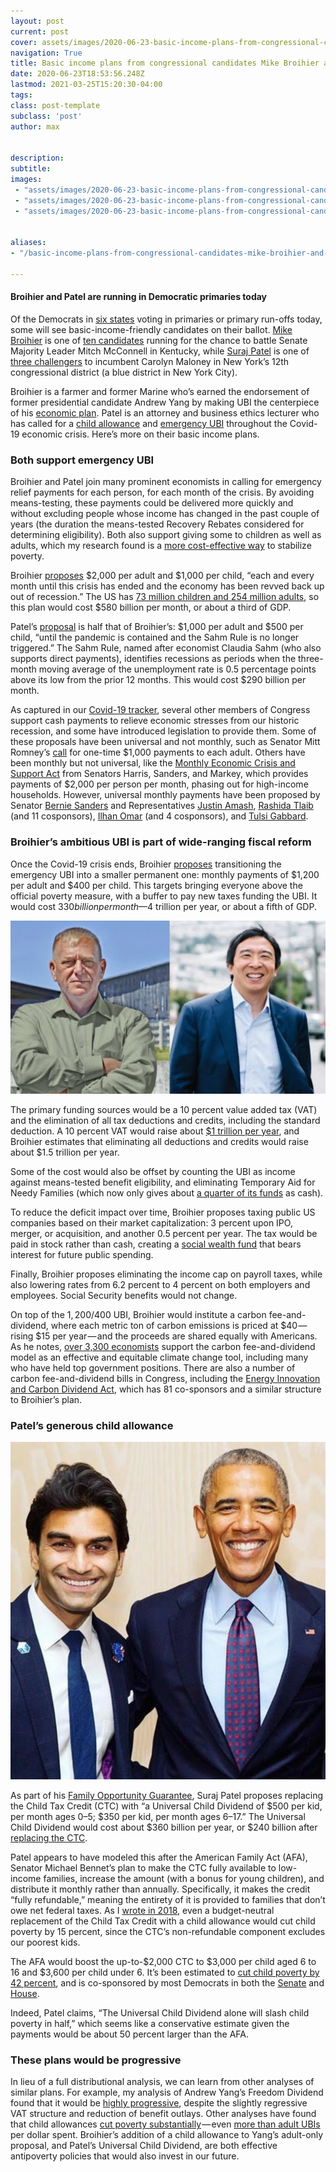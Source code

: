 ```yaml
---
layout: post
current: post
cover: assets/images/2020-06-23-basic-income-plans-from-congressional-candidates-mike-broihier-and-suraj-patel-0.jpg 
navigation: True
title: Basic income plans from congressional candidates Mike Broihier and Suraj Patel
date: 2020-06-23T18:53:56.248Z
lastmod: 2021-03-25T15:20:30-04:00
tags: 
class: post-template
subclass: 'post'
author: max


description: 
subtitle: 
images:
 - "assets/images/2020-06-23-basic-income-plans-from-congressional-candidates-mike-broihier-and-suraj-patel-0.jpg"
 - "assets/images/2020-06-23-basic-income-plans-from-congressional-candidates-mike-broihier-and-suraj-patel-1.png"
 - "assets/images/2020-06-23-basic-income-plans-from-congressional-candidates-mike-broihier-and-suraj-patel-2.png"


aliases:
- "/basic-income-plans-from-congressional-candidates-mike-broihier-and-suraj-patel-9d53646a3245"

---
```


#### Broihier and Patel are running in Democratic primaries today

Of the Democrats in [six states](https://fivethirtyeight.com/features/todays-elections-in-kentucky-and-new-york-are-high-stakes-for-the-progressive-movement/) voting in primaries or primary run-offs today, some will see basic-income-friendly candidates on their ballot. [Mike Broihier](https://mikeforky.com/) is one of [ten candidates](https://ballotpedia.org/United_States_Senate_election_in_Kentucky,_2020) running for the chance to battle Senate Majority Leader Mitch McConnell in Kentucky, while [Suraj Patel](https://www.surajpatel.nyc/) is one of [three challengers](https://ballotpedia.org/New_York%27s_12th_Congressional_District) to incumbent Carolyn Maloney in New York’s 12th congressional district (a blue district in New York City).

Broihier is a farmer and former Marine who’s earned the endorsement of former presidential candidate Andrew Yang by making UBI the centerpiece of his [economic plan](https://mikeforky.com/issues/). Patel is an attorney and business ethics lecturer who has called for a [child allowance](https://www.surajpatel.nyc/new-page) and [emergency UBI](https://medium.com/@surajpatelnyc/fiscal-response-to-covid-19-6a4384e5e89f) throughout the Covid-19 economic crisis. Here’s more on their basic income plans.

### Both support emergency UBI

Broihier and Patel join many prominent economists in calling for emergency relief payments for each person, for each month of the crisis. By avoiding means-testing, these payments could be delivered more quickly and without excluding people whose income has changed in the past couple of years (the duration the means-tested Recovery Rebates considered for determining eligibility). Both also support giving some to children as well as adults, which my research found is a [more cost-effective way](https://medium.com/ubicenter/how-universal-basic-income-can-keep-poverty-from-rising-amid-covid-19-9950e4a58030) to stabilize poverty.

Broihier [proposes](https://docs.google.com/document/d/1kiBlfBFx7UBdgORWqRgKUt8r6EDzVc8LcqB8-072aJU/edit) $2,000 per adult and $1,000 per child, “each and every month until this crisis has ended and the economy has been revved back up out of recession.” The US has [73 million children and 254 million adults](https://data.census.gov/cedsci/table?q=population%20by%20age&hidePreview=false&tid=ACSST1Y2018.S0101&t=Age%20and%20Sex&vintage=2018), so this plan would cost $580 billion per month, or about a third of GDP.

Patel’s [proposal](https://medium.com/@surajpatelnyc/fiscal-response-to-covid-19-6a4384e5e89f) is half that of Broihier’s: $1,000 per adult and $500 per child, “until the pandemic is contained and the Sahm Rule is no longer triggered.” The Sahm Rule, named after economist Claudia Sahm (who also supports direct payments), identifies recessions as periods when the three-month moving average of the unemployment rate is 0.5 percentage points above its low from the prior 12 months. This would cost $290 billion per month.

As captured in our [Covid-19 tracker](http://covid19tracker.ubicenter.org), several other members of Congress support cash payments to relieve economic stresses from our historic recession, and some have introduced legislation to provide them. Some of these proposals have been universal and not monthly, such as Senator Mitt Romney’s [call](https://www.romney.senate.gov/romney-calls-urgent-action-additional-coronavirus-response-measures) for one-time $1,000 payments to each adult. Others have been monthly but not universal, like the [Monthly Economic Crisis and Support Act](https://static.politico.com/ea/52/4e9d51534400b64f3a5fa40aabfd/gai20332-4.pdf) from Senators Harris, Sanders, and Markey, which provides payments of $2,000 per person per month, phasing out for high-income households. However, universal monthly payments have been proposed by Senator [Bernie Sanders](https://berniesanders.com/issues/emergency-response-coronavirus-pandemic/) and Representatives [Justin Amash](https://twitter.com/justinamash/status/1242486422180855815), [Rashida Tlaib](https://www.congress.gov/bill/116th-congress/house-bill/6553) (and 11 cosponsors), [Ilhan Omar](https://www.congress.gov/bill/116th-congress/house-bill/6290/cosponsors?searchResultViewType=expanded) (and 4 cosponsors), and [Tulsi Gabbard](https://www.congress.gov/bill/116th-congress/house-resolution/897).

### Broihier’s ambitious UBI is part of wide-ranging fiscal reform

Once the Covid-19 crisis ends, Broihier [proposes](https://docs.google.com/document/d/1kiBlfBFx7UBdgORWqRgKUt8r6EDzVc8LcqB8-072aJU/edit) transitioning the emergency UBI into a smaller permanent one: monthly payments of $1,200 per adult and $400 per child. This targets bringing everyone above the official poverty measure, with a buffer to pay new taxes funding the UBI. It would cost $330 billion per month — $4 trillion per year, or about a fifth of GDP.

![](assets/images/2020-06-23-basic-income-plans-from-congressional-candidates-mike-broihier-and-suraj-patel-1.png#layoutTextWidth)

The primary funding sources would be a 10 percent value added tax (VAT) and the elimination of all tax deductions and credits, including the standard deduction. A 10 percent VAT would raise about [$1 trillion per year](https://taxfoundation.org/andrew-yang-value-added-tax-universal-basic-income/), and Broihier estimates that eliminating all deductions and credits would raise about $1.5 trillion per year.

Some of the cost would also be offset by counting the UBI as income against means-tested benefit eligibility, and eliminating Temporary Aid for Needy Families (which now only gives about [a quarter of its funds](https://fivethirtyeight.com/features/most-welfare-dollars-dont-go-directly-to-poor-people-anymore/) as cash).

To reduce the deficit impact over time, Broihier proposes taxing public US companies based on their market capitalization: 3 percent upon IPO, merger, or acquisition, and another 0.5 percent per year. The tax would be paid in stock rather than cash, creating a [social wealth fund](https://www.peoplespolicyproject.org/projects/social-wealth-fund) that bears interest for future public spending.

Finally, Broihier proposes eliminating the income cap on payroll taxes, while also lowering rates from 6.2 percent to 4 percent on both employers and employees. Social Security benefits would not change.

On top of the $1,200/$400 UBI, Broihier would institute a carbon fee-and-dividend, where each metric ton of carbon emissions is priced at $40 — rising $15 per year — and the proceeds are shared equally with Americans. As he notes, [over 3,300 economists](https://www.econstatement.org/) support the carbon fee-and-dividend model as an effective and equitable climate change tool, including many who have held top government positions. There are also a number of carbon fee-and-dividend bills in Congress, including the [Energy Innovation and Carbon Dividend Act](https://energyinnovationact.org/), which has 81 co-sponsors and a similar structure to Broihier’s plan.

### Patel’s generous child allowance

![](assets/images/2020-06-23-basic-income-plans-from-congressional-candidates-mike-broihier-and-suraj-patel-2.png#layoutTextWidth)

As part of his [Family Opportunity Guarantee](https://www.surajpatel.nyc/new-page), Suraj Patel proposes replacing the Child Tax Credit (CTC) with “a Universal Child Dividend of $500 per kid, per month ages 0–5; $350 per kid, per month ages 6–17.” The Universal Child Dividend would cost about $360 billion per year, or $240 billion after [replacing the CTC](https://www.pgpf.org/budget-basics/what-is-the-child-tax-credit).

Patel appears to have modeled this after the American Family Act (AFA), Senator Michael Bennet’s plan to make the CTC fully available to low-income families, increase the amount (with a bonus for young children), and distribute it monthly rather than annually. Specifically, it makes the credit “fully refundable,” meaning the entirety of it is provided to families that don’t owe net federal taxes. As I [wrote in 2018](https://medium.com/@MaxGhenis/we-should-replace-the-child-tax-credit-with-a-universal-child-benefit-33773de07271), even a budget-neutral replacement of the Child Tax Credit with a child allowance would cut child poverty by 15 percent, since the CTC’s non-refundable component excludes our poorest kids.

The AFA would boost the up-to-$2,000 CTC to $3,000 per child aged 6 to 16 and $3,600 per child under 6. It’s been estimated to [cut child poverty by 42 percent](https://www.povertycenter.columbia.edu/news-internal/2019/3/5/the-afa-and-child-poverty), and is co-sponsored by most Democrats in both the [Senate](https://www.congress.gov/bill/116th-congress/senate-bill/690/related-bills) and [House](https://www.congress.gov/bill/116th-congress/house-bill/1560).

Indeed, Patel claims, “The Universal Child Dividend alone will slash child poverty in half,” which seems like a conservative estimate given the payments would be about 50 percent larger than the AFA.

### These plans would be progressive

In lieu of a full distributional analysis, we can learn from other analyses of similar plans. For example, my analysis of Andrew Yang’s Freedom Dividend found that it would be [highly progressive](https://medium.com/ubicenter/distributional-analysis-of-andrew-yangs-freedom-dividend-d8dab818bf1b), despite the slightly regressive VAT structure and reduction of benefit outlays. Other analyses have found that child allowances [cut poverty substantially](https://static1.squarespace.com/static/5743308460b5e922a25a6dc7/t/5c7fe48b1905f46e1214bc42/1551885452114/Poverty+%26+Social+Policy+Brief+3_3.pdf) — even [more than adult UBIs](https://www.peoplespolicyproject.org/2018/11/29/a-child-allowance-would-be-very-effective-at-poverty-reduction/) per dollar spent. Broihier’s addition of a child allowance to Yang’s adult-only proposal, and Patel’s Universal Child Dividend, are both effective antipoverty policies that would also invest in our future.
